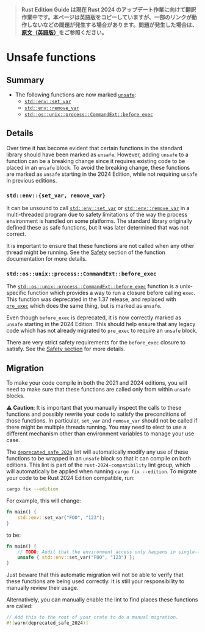 > **Rust Edition Guide は現在 Rust 2024 のアップデート作業に向けて翻訳作業中です。本ページは英語版をコピーしていますが、一部のリンクが動作しないなどの問題が発生する場合があります。問題が発生した場合は、[原文（英語版）](https://doc.rust-lang.org/nightly/edition-guide/introduction.html)をご参照ください。**

# Unsafe functions

## Summary

- The following functions are now marked [`unsafe`]:
    - [`std::env::set_var`]
    - [`std::env::remove_var`]
    - [`std::os::unix::process::CommandExt::before_exec`]

[`unsafe`]: ../../reference/unsafe-keyword.html#unsafe-functions-unsafe-fn
[`std::env::set_var`]: ../../std/env/fn.set_var.html
[`std::env::remove_var`]: ../../std/env/fn.remove_var.html
[`std::os::unix::process::CommandExt::before_exec`]: ../../std/os/unix/process/trait.CommandExt.html#method.before_exec

## Details

Over time it has become evident that certain functions in the standard library should have been marked as `unsafe`. However, adding `unsafe` to a function can be a breaking change since it requires existing code to be placed in an `unsafe` block. To avoid the breaking change, these functions are marked as `unsafe` starting in the 2024 Edition, while not requiring `unsafe` in previous editions.

### `std::env::{set_var, remove_var}`

It can be unsound to call [`std::env::set_var`] or [`std::env::remove_var`] in a multi-threaded program due to safety limitations of the way the process environment is handled on some platforms. The standard library originally defined these as safe functions, but it was later determined that was not correct.

It is important to ensure that these functions are not called when any other thread might be running. See the [Safety] section of the function documentation for more details.

[Safety]: ../../std/env/fn.set_var.html#safety

### `std::os::unix::process::CommandExt::before_exec`

The [`std::os::unix::process::CommandExt::before_exec`] function is a unix-specific function which provides a way to run a closure before calling `exec`. This function was deprecated in the 1.37 release, and replaced with [`pre_exec`] which does the same thing, but is marked as `unsafe`.

Even though `before_exec` is deprecated, it is now correctly marked as `unsafe` starting in the 2024 Edition. This should help ensure that any legacy code which has not already migrated to `pre_exec` to require an `unsafe` block.

There are very strict safety requirements for the `before_exec` closure to satisfy. See the [Safety section][pre-exec-safety] for more details.

[`pre_exec`]: ../../std/os/unix/process/trait.CommandExt.html#tymethod.pre_exec
[pre-exec-safety]: ../../std/os/unix/process/trait.CommandExt.html#notes-and-safety

## Migration

To make your code compile in both the 2021 and 2024 editions, you will need to make sure that these functions are called only from within `unsafe` blocks.

**⚠ Caution**: It is important that you manually inspect the calls to these functions and possibly rewrite your code to satisfy the preconditions of those functions. In particular, `set_var` and `remove_var` should not be called if there might be multiple threads running. You may need to elect to use a different mechanism other than environment variables to manage your use case.

The [`deprecated_safe_2024`] lint will automatically modify any use of these functions to be wrapped in an `unsafe` block so that it can compile on both editions. This lint is part of the `rust-2024-compatibility` lint group, which will automatically be applied when running `cargo fix --edition`. To migrate your code to be Rust 2024 Edition compatible, run:

```sh
cargo fix --edition
```

For example, this will change:

```rust
fn main() {
    std::env::set_var("FOO", "123");
}
```

to be:

```rust
fn main() {
    // TODO: Audit that the environment access only happens in single-threaded code.
    unsafe { std::env::set_var("FOO", "123") };
}
```

Just beware that this automatic migration will not be able to verify that these functions are being used correctly. It is still your responsibility to manually review their usage.

Alternatively, you can manually enable the lint to find places these functions are called:

```rust
// Add this to the root of your crate to do a manual migration.
#![warn(deprecated_safe_2024)]
```

[`deprecated_safe_2024`]: ../../rustc/lints/listing/allowed-by-default.html#deprecated-safe-2024

